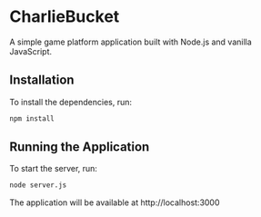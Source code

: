 # CharlieBucket

A simple game platform application built with Node.js and vanilla JavaScript.

## Installation

To install the dependencies, run:

```bash
npm install
```

## Running the Application

To start the server, run:

```bash
node server.js
```

The application will be available at http://localhost:3000
